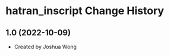 hatran_inscript Change History
====================

1.0 (2022-10-09)
----------------
* Created by Joshua Wong
